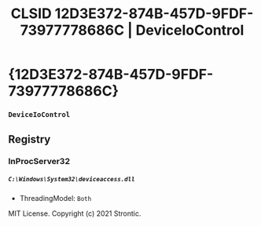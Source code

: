 ﻿---
title: "CLSID 12D3E372-874B-457D-9FDF-73977778686C | DeviceIoControl"
excerpt: What is COM-Object CLSID 12D3E372-874B-457D-9FDF-73977778686C?
---

# {12D3E372-874B-457D-9FDF-73977778686C}

### `DeviceIoControl`

## Registry


### InProcServer32

##### `C:\Windows\System32\deviceaccess.dll`
* ThreadingModel: `Both`

MIT License. Copyright (c) 2021 Strontic.


